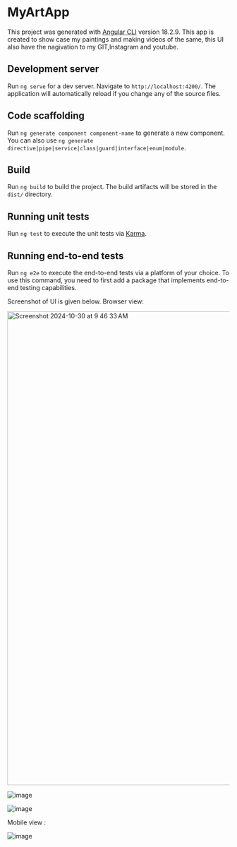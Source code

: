 # MyArtApp

This project was generated with [Angular CLI](https://github.com/angular/angular-cli) version 18.2.9.
This app is created to show case my paintings and making videos of the same, this UI also have the nagivation to my GIT,Instagram and youtube.

## Development server

Run `ng serve` for a dev server. Navigate to `http://localhost:4200/`. The application will automatically reload if you change any of the source files.

## Code scaffolding

Run `ng generate component component-name` to generate a new component. You can also use `ng generate directive|pipe|service|class|guard|interface|enum|module`.

## Build

Run `ng build` to build the project. The build artifacts will be stored in the `dist/` directory.

## Running unit tests

Run `ng test` to execute the unit tests via [Karma](https://karma-runner.github.io).

## Running end-to-end tests

Run `ng e2e` to execute the end-to-end tests via a platform of your choice. To use this command, you need to first add a package that implements end-to-end testing capabilities.

Screenshot of UI is given below.
Browser view: 

<img width="1074" alt="Screenshot 2024-10-30 at 9 46 33 AM" src="https://github.com/user-attachments/assets/4065825f-a89e-417d-a390-3644bfcf40b0">

![image](https://github.com/user-attachments/assets/fa6d24f2-1ff1-410b-ae66-892e65a5d059)

![image](https://github.com/user-attachments/assets/8ee614db-abb3-4608-b7be-c9ed31b38de1)


Mobile view :

![image](https://github.com/user-attachments/assets/83133d49-db3e-4ce0-a771-30662ad44ee2)





